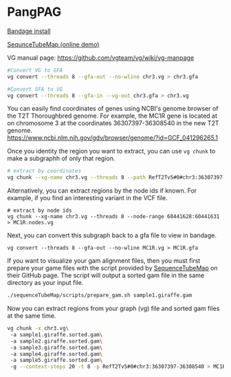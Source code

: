 # PangPAG

[Bandage install](https://rrwick.github.io/Bandage/)

[SequnceTubeMap (online demo)](https://vgteam.github.io/sequenceTubeMap/)

VG manual page: https://github.com/vgteam/vg/wiki/vg-manpage

```bash title="Converting files"
#Convert VG to GFA
vg convert --threads 8 --gfa-out --no-wline chr3.vg > chr3.gfa

#Convert GFA to VG
vg convert --threads 8 --gfa-in --vg-out chr3.gfa > chr3.vg
```

You can easily find coordinates of genes using NCBI's genome browser of the T2T Thoroughbred genome. For example, the MC1R gene is located at on chromosome 3 at the coordinates 36307397-36308540 in the new T2T genome.  
https://www.ncbi.nlm.nih.gov/gdv/browser/genome/?id=GCF_041296265.1

Once you identity the region you want to extract, you can use `vg chunk` to make a subgraphh of only that region.
```bash title="Extract vg subgraph"
# extract by coordinates
vg chunk --xg-name chr3.vg --threads 8 --path RefT2Tv5#0#chr3:36307397-36308540 > MC1R.coords.vg
```

Alternatively, you can extract regions by the node ids if known. For example, if you find an interesting variant in the VCF file.
```
# extract by node ids
vg chunk --xg-name chr3.vg --threads 8 --node-range 60441628:60441631 > MC1R.nodes.vg
```

Next, you can convert this subgraph back to a gfa file to view in bandage.
```
vg convert --threads 8 --gfa-out --no-wline MC1R.vg > MC1R.gfa
```


If you want to visualize your gam alignment files, then you must first prepare your game files with the script provided by [SequenceTubeMap](https://github.com/vgteam/sequenceTubeMap)  on their GitHub page. The script will output a sorted gam file in the same directory as your input file.
```bash title="Prepare GAM files for SequenceTubeMap"
./sequenceTubeMap/scripts/prepare_gam.sh sample1.giraffe.gam
```

Now you can extract regions from your graph (vg) file and sorted gam files at the same time.
```bash title="Extract region from graph and gam files."
vg chunk -x chr3.vg\
 -a sample1.giraffe.sorted.gam\
 -a sample2.giraffe.sorted.gam\
 -a sample3.giraffe.sorted.gam\
 -a sample4.giraffe.sorted.gam\
 -a sample5.giraffe.sorted.gam\
 -g --context-steps 20 -t 8 -p RefT2Tv5#0#chr3:36307397-36308540 > MC1R.vg
```

